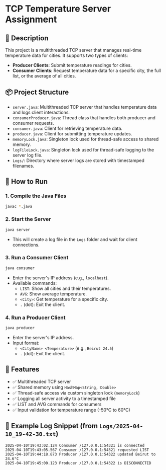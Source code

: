 # TCP Temperature Server Assignment

## 📝 Description
This project is a multithreaded TCP server that manages real-time temperature data for cities. It supports two types of clients:

- **Producer Clients**: Submit temperature readings for cities.
- **Consumer Clients**: Request temperature data for a specific city, the full list, or the average of all cities.

## 📦 Project Structure

- `server.java`: Multithreaded TCP server that handles temperature data and logs client interactions.
- `consumerProducer.java`: Thread class that handles both producer and consumer requests.
- `consumer.java`: Client for retrieving temperature data.
- `producer.java`: Client for submitting temperature updates.
- `memoryLock.java`: Singleton lock used for thread-safe access to shared memory.
- `logFileLock.java`: Singleton lock used for thread-safe logging to the server log file.
- `Logs/`: Directory where server logs are stored with timestamped filenames.

## 🚀 How to Run

### 1. Compile the Java Files
```bash
javac *.java
```

### 2. Start the Server
```bash
java server
```
- This will create a log file in the `Logs` folder and wait for client connections.

### 3. Run a Consumer Client
```bash
java consumer
```
- Enter the server's IP address (e.g., `localhost`).
- Available commands:
  - `LIST`: Show all cities and their temperatures.
  - `AVG`: Show average temperature.
  - `<City>`: Get temperature for a specific city.
  - `.` (dot): Exit the client.

### 4. Run a Producer Client
```bash
java producer
```
- Enter the server's IP address.
- Input format:
  - `<CityName> <Temperature>` (e.g., `Beirut 24.5`)
  - `.` (dot): Exit the client.

## 🧠 Features

- ✅ Multithreaded TCP server
- ✅ Shared memory using `HashMap<String, Double>`
- ✅ Thread-safe access via custom singleton lock (`memoryLock`)
- ✅ Logging all server activity to a timestamped file
- ✅ LIST and AVG commands for consumers
- ✅ Input validation for temperature range (-50°C to 60°C)

## 📁 Example Log Snippet (from `Logs/2025-04-10_19-42-30.txt`)
```
2025-04-10T19:43:02.124	Consumer /127.0.0.1:54321 is connected
2025-04-10T19:43:05.567	Consumer /127.0.0.1:54321 requested LIST
2025-04-10T19:44:18.873	Producer /127.0.0.1:54322 updated Beirut to 24.6°C
2025-04-10T19:45:00.123	Producer /127.0.0.1:54322 is DISCONNECTED
```
